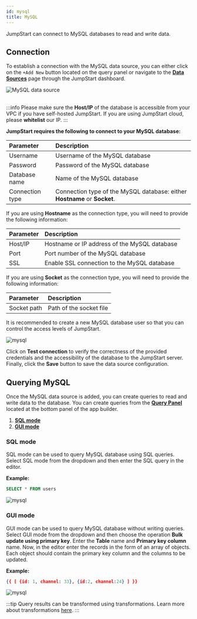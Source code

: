 ```yaml
---
id: mysql
title: MySQL
---
```


JumpStart can connect to MySQL databases to read and write data.

## Connection

To establish a connection with the MySQL data source, you can either click on the `+Add New` button located on the query panel or navigate to the **[Data Sources](/docs/data-sources/overview)** page through the JumpStart dashboard.

<div style={{textAlign: 'center'}}>

<img className="screenshot-full" src="/img/datasource-reference/mysql/addmysql.gif" alt="MySQL data source"/>

</div>
<br/>

:::info
Please make sure the **Host/IP** of the database is accessible from your VPC if you have self-hosted JumpStart. If you are using JumpStart cloud, please **whitelist** our IP.
:::

**JumpStart requires the following to connect to your MySQL database:**

| Parameter       | Description                                                               |
| :-------------- | :------------------------------------------------------------------------ |
| Username        | Username of the MySQL database                                            |
| Password        | Password of the MySQL database                                            |
| Database name   | Name of the MySQL database                                                |
| Connection type | Connection type of the MySQL database: either **Hostname** or **Socket**. |

If you are using **Hostname** as the connection type, you will need to provide the following information:

| Parameter | Description                                  |
| :-------- | :------------------------------------------- |
| Host/IP   | Hostname or IP address of the MySQL database |
| Port      | Port number of the MySQL database            |
| SSL       | Enable SSL connection to the MySQL database  |

If you are using **Socket** as the connection type, you will need to provide the following information:

| Parameter   | Description             |
| :---------- | :---------------------- |
| Socket path | Path of the socket file |

It is recommended to create a new MySQL database user so that you can control the access levels of JumpStart.

<div style={{textAlign: 'center'}}>

<img className="screenshot-full" src="/img/datasource-reference/mysql/mysqlconnect.png" alt="mysql"/>

</div>

Click on **Test connection** to verify the correctness of the provided credentials and the accessibility of the database to the JumpStart server. Finally, click the **Save** button to save the data source configuration.

## Querying MySQL

Once the MySQL data source is added, you can create queries to read and write data to the database. You can create queries from the **[Query Panel](/docs/app-builder/query-panel#query-manager)** located at the bottom panel of the app builder.

1. **[SQL mode](/docs/data-sources/mysql#sql-mode)**
2. **[GUI mode](/docs/data-sources/mysql#gui-mode)**

### SQL mode

SQL mode can be used to query MySQL database using SQL queries. Select SQL mode from the dropdown and then enter the SQL query in the editor.

**Example:**

```sql
SELECT * FROM users
```

<div style={{textAlign: 'center'}}>

<img className="screenshot-full" src="/img/datasource-reference/mysql/sqlmode.png" alt="mysql"/>

</div>

### GUI mode

GUI mode can be used to query MySQL database without writing queries. Select GUI mode from the dropdown and then choose the operation **Bulk update using primary key**. Enter the **Table** name and **Primary key column** name. Now, in the editor enter the records in the form of an array of objects. Each object should contain the primary key column and the columns to be updated.

**Example:**

```json
{{ [ {id: 1, channel: 33}, {id:2, channel:24} ] }}
```

<div style={{textAlign: 'center'}}>

<img className="screenshot-full" src="/img/datasource-reference/mysql/guinew.png" alt="mysql"/>

</div>

:::tip
Query results can be transformed using transformations. Learn more about transformations [here](/docs/tutorial/transformations).
:::
